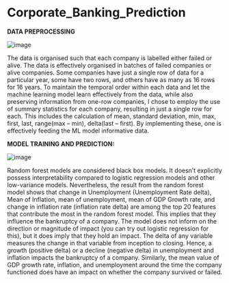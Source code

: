 # Corporate_Banking_Prediction

**DATA PREPROCESSING**

![image](https://github.com/user-attachments/assets/4a0f6257-3299-44ed-9392-2ed0f0688bce)


The data is organised such that each company is labelled either failed or alive. The data is effectively organised in batches of failed companies or alive companies. Some companies have just a single row of data for a particular year, some have two rows, and others have as many as 16 rows for 16 years. To maintain the temporal order within each data and let the machine learning model learn effectively from the data, while also preserving information from one-row companies, I chose to employ the use of summary statistics for each company, resulting in just a single row for each. This includes the calculation of mean, standard deviation, min, max, first, last, range(max – min), delta(last – first). By implementing these, one is effectively feeding the ML model informative data. 


**MODEL TRAINING AND PREDICTION:**


![image](https://github.com/user-attachments/assets/c88f0de9-44c7-49d7-85f7-dc22a72c8969)


Random forest models are considered black box models. It doesn’t explicitly possess interpretability compared to logistic regression models and other low-variance models. Nevertheless, the result from the random forest model shows that change in Unemployment (Unemployment Rate delta), Mean of Inflation, mean of unemployment, mean of GDP Growth rate, and change in inflation rate (inflation rate delta) are among the top 20 features that contribute the most in the random forest model. This implies that they influence the bankruptcy of a company. The model does not inform on the direction or magnitude of impact (you can try out logistic regression for this), but it does imply that they hold an impact. The delta of any variable measures the change in that variable from inception to closing. Hence, a growth (positive delta) or a decline (negative delta) in unemployment and inflation impacts the bankruptcy of a company. Similarly, the mean value of GDP growth rate, inflation, and unemployment around the time the company functioned does have an impact on whether the company survived or failed.
